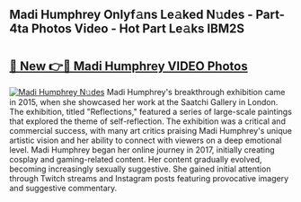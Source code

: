 ## Madi Humphrey Onlyf𝚊ns Le𝚊ked N𝚞des - Part-4ta Photos Video - Hot Part Le𝚊ks lBM2S

# <h2><a href="http://ab26636.deff.icu/?id=Madi+Humphrey">🔗 New 👉🔴 Madi Humphrey VIDEO Photos</a></h2>

[![Madi Humphrey N𝚞des](https://i.imgur.com/rIISA9y.gif)](http://ab26636.deff.icu/?id=Madi+Humphrey)
Madi Humphrey's breakthrough exhibition came in 2015, when she showcased her work at the Saatchi Gallery in London. The exhibition, titled "Reflections," featured a series of large-scale paintings that explored the theme of self-reflection. The exhibition was a critical and commercial success, with many art critics praising Madi Humphrey's unique artistic vision and her ability to connect with viewers on a deep emotional level. Madi Humphrey began her online journey in 2017, initially creating cosplay and gaming-related content. Her content gradually evolved, becoming increasingly sexually suggestive. She gained initial attention through Twitch streams and Instagram posts featuring provocative imagery and suggestive commentary.
